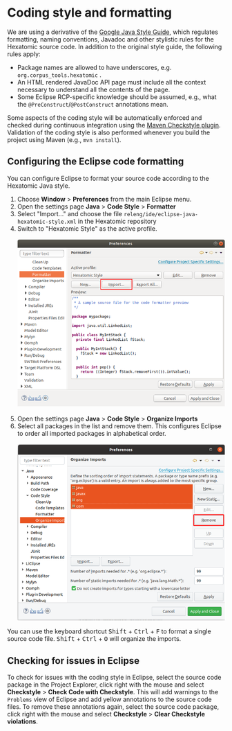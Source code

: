 # Coding style and formatting

We are using a derivative of the [Google Java Style Guide](https://google.github.io/styleguide/javaguide.html), which regulates formatting, naming conventions, Javadoc and other stylistic rules for the Hexatomic source code.
In addition to the original style guide, the following rules apply:
- Package names are allowed to have underscores, e.g. `org.corpus_tools.hexatomic` .
- An HTML rendered JavaDoc API page must include all the context necessary to understand all the contents of the page.
- Some Eclipse RCP-specific knowledge should be assumed, e.g., what the `@PreConstruct`/`@PostConstruct` annotations mean.

Some aspects of the coding style will be automatically enforced and checked during continuous integration using the
[Maven Checkstyle plugin](https://maven.apache.org/plugins/maven-checkstyle-plugin/).
Validation of the coding style is also performed whenever you build the project using Maven (e.g., `mvn install`).

## Configuring the Eclipse code formatting

You can configure Eclipse to format your source code according to the Hexatomic Java style.

1. Choose **Window** > **Preferences** from the main Eclipse menu.
2. Open the settings page **Java** > **Code Style** > **Formatter**
3. Select "Import..." and choose the file `releng/ide/eclipse-java-hexatomic-style.xml` in the Hexatomic repository
4. Switch to "Hexatomic Style" as the active profile.<br/><br/>
![Importing the Hexatomic Style formatting configuration file](./import-code-formatter.png)<br/><br/>
5. Open the settings page **Java** > **Code Style** > **Organize Imports**
6. Select all packages in the list and remove them. 
This configures Eclipse to order all imported packages in alphabetical order.<br/><br/>
![Configure the package import order](./configure-import-order.png)

You can use the keyboard shortcut <kbd>Shift</kbd> + <kbd>Ctrl</kbd> + <kbd>F</kbd> to format a single source code file.
<kbd>Shift</kbd> + <kbd>Ctrl</kbd> + <kbd>O</kbd> will organize the imports.



## Checking for issues in Eclipse

To check for issues with the coding style in Eclipse, select the source code package in the Project Explorer, click right with the mouse and select **Checkstyle** > **Check Code with Checkstyle**. 
This will add warnings to the `Problems` view of Eclipse and add yellow annotations to the source code files.
To remove these annotations again, select the source code package, click right with the mouse and select **Checkstyle** > **Clear Checkstyle violations**.
